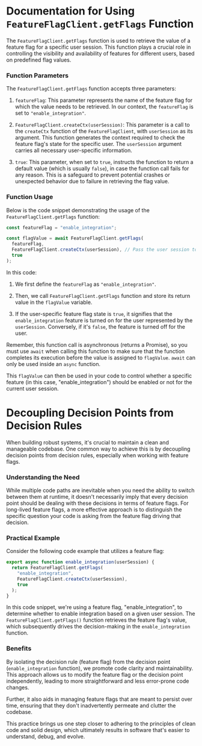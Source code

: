 # Documentation for Using `FeatureFlagClient.getFlags` Function

The `FeatureFlagClient.getFlags` function is used to retrieve the value of a feature flag for a specific user session. This function plays a crucial role in controlling the visibility and availability of features for different users, based on predefined flag values.

### Function Parameters

The `FeatureFlagClient.getFlags` function accepts three parameters:

1. `featureFlag`: This parameter represents the name of the feature flag for which the value needs to be retrieved. In our context, the `featureFlag` is set to `"enable_integration"`.

2. `FeatureFlagClient.createCtx(userSession)`: This parameter is a call to the `createCtx` function of the `FeatureFlagClient`, with `userSession` as its argument. This function generates the context required to check the feature flag's state for the specific user. The `userSession` argument carries all necessary user-specific information.

3. `true`: This parameter, when set to `true`, instructs the function to return a default value (which is usually `false`), in case the function call fails for any reason. This is a safeguard to prevent potential crashes or unexpected behavior due to failure in retrieving the flag value.

### Function Usage

Below is the code snippet demonstrating the usage of the `FeatureFlagClient.getFlags` function:

```javascript
const featureFlag = "enable_integration";

const flagValue = await FeatureFlagClient.getFlags(
  featureFlag,
  FeatureFlagClient.createCtx(userSession), // Pass the user session to the feature flag management system to check user-specific flag state.
  true
);
```

In this code:

1. We first define the `featureFlag` as `"enable_integration"`.

2. Then, we call `FeatureFlagClient.getFlags` function and store its return value in the `flagValue` variable.

3. If the user-specific feature flag state is `true`, it signifies that the `enable_integration` feature is turned on for the user represented by the `userSession`. Conversely, if it's `false`, the feature is turned off for the user.

Remember, this function call is asynchronous (returns a Promise), so you must use `await` when calling this function to make sure that the function completes its execution before the value is assigned to `flagValue`. `await` can only be used inside an `async` function.

This `flagValue` can then be used in your code to control whether a specific feature (in this case, "enable_integration") should be enabled or not for the current user session.

# Decoupling Decision Points from Decision Rules

When building robust systems, it's crucial to maintain a clean and manageable codebase. One common way to achieve this is by decoupling decision points from decision rules, especially when working with feature flags.

### Understanding the Need

While multiple code paths are inevitable when you need the ability to switch between them at runtime, it doesn't necessarily imply that every decision point should be dealing with these decisions in terms of feature flags. For long-lived feature flags, a more effective approach is to distinguish the specific question your code is asking from the feature flag driving that decision.

### Practical Example

Consider the following code example that utilizes a feature flag:

```javascript
export async function enable_integration(userSession) {
  return FeatureFlagClient.getFlags(
    "enable_integration",
    FeatureFlagClient.createCtx(userSession),
    true
  );
}
```

In this code snippet, we're using a feature flag, "enable_integration", to determine whether to enable integration based on a given user session. The `FeatureFlagClient.getFlags()` function retrieves the feature flag's value, which subsequently drives the decision-making in the `enable_integration` function.

### Benefits

By isolating the decision rule (feature flag) from the decision point (`enable_integration` function), we promote code clarity and maintainability. This approach allows us to modify the feature flag or the decision point independently, leading to more straightforward and less error-prone code changes.

Further, it also aids in managing feature flags that are meant to persist over time, ensuring that they don't inadvertently permeate and clutter the codebase.

This practice brings us one step closer to adhering to the principles of clean code and solid design, which ultimately results in software that's easier to understand, debug, and evolve.
